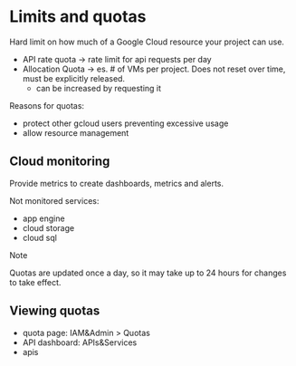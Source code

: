 # Limits and quotas

Hard limit on how much of a Google Cloud resource your project can use.

- API rate quota -> rate limit for api requests per day
- Allocation Quota -> es. # of VMs per project. Does not reset over time, must be explicitly released.
  - can be increased by requesting it

Reasons for quotas:

- protect other gcloud users preventing excessive usage
- allow resource management

## Cloud monitoring

Provide metrics to create dashboards, metrics and alerts.

Not monitored services:

- app engine
- cloud storage
- cloud sql

> [!NOTE]
> Quotas are updated once a day, so it may take up to 24 hours for changes to take effect.

## Viewing quotas

- quota page: IAM&Admin > Quotas
- API dashboard: APIs&Services
- apis
